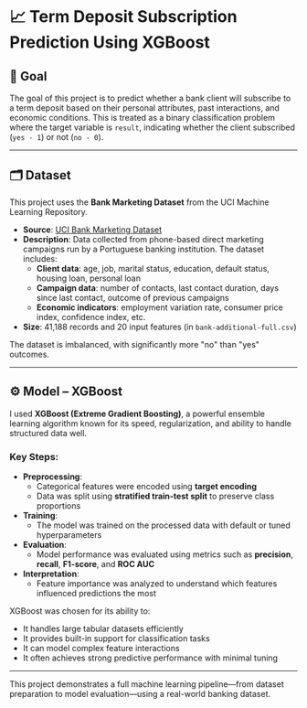 # 📈 Term Deposit Subscription Prediction Using XGBoost

## 🎯 Goal

The goal of this project is to predict whether a bank client will subscribe to a term deposit based on their personal attributes, past interactions, and economic conditions. This is treated as a binary classification problem where the target variable is `result`, indicating whether the client subscribed (`yes - 1`) or not (`no - 0`).

---

## 🗂️ Dataset

This project uses the **Bank Marketing Dataset** from the UCI Machine Learning Repository.

- **Source**: [UCI Bank Marketing Dataset](https://archive.ics.uci.edu/dataset/222/bank+marketing)
- **Description**: Data collected from phone-based direct marketing campaigns run by a Portuguese banking institution. The dataset includes:
  - **Client data**: age, job, marital status, education, default status, housing loan, personal loan
  - **Campaign data**: number of contacts, last contact duration, days since last contact, outcome of previous campaigns
  - **Economic indicators**: employment variation rate, consumer price index, confidence index, etc.
- **Size**: 41,188 records and 20 input features (in `bank-additional-full.csv`)

The dataset is imbalanced, with significantly more "no" than "yes" outcomes.

---

## ⚙️ Model – XGBoost

I used **XGBoost (Extreme Gradient Boosting)**, a powerful ensemble learning algorithm known for its speed, regularization, and ability to handle structured data well.

### Key Steps:
- **Preprocessing**:
  - Categorical features were encoded using **target encoding**
  - Data was split using **stratified train-test split** to preserve class proportions
- **Training**:
  - The model was trained on the processed data with default or tuned hyperparameters
- **Evaluation**:
  - Model performance was evaluated using metrics such as **precision**, **recall**, **F1-score**, and **ROC AUC**
- **Interpretation**:
  - Feature importance was analyzed to understand which features influenced predictions the most

XGBoost was chosen for its ability to:
- It handles large tabular datasets efficiently
- It provides built-in support for classification tasks
- It can model complex feature interactions
- It often achieves strong predictive performance with minimal tuning

---

This project demonstrates a full machine learning pipeline—from dataset preparation to model evaluation—using a real-world banking dataset.
